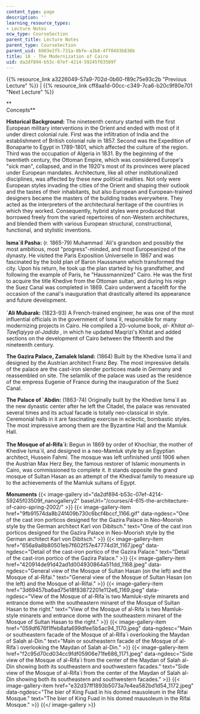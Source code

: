 ```yaml
---
content_type: page
description: ''
learning_resource_types:
- Lecture Notes
ocw_type: CourseSection
parent_title: Lecture Notes
parent_type: CourseSection
parent_uid: 6903e2f5-731a-0bfe-a3b8-4ff0493b836b
title: 18 - The Modernization of Cairo
uid: da2df894-b53c-07ef-4214-59245f03509f
---
```


{{% resource_link a3226049-57a9-702d-0b60-f89c75e93c2b "Previous Lecture" %}} | {{% resource_link cff8aa1d-00cc-c349-7ca6-b20c9f80e701 "Next Lecture" %}}

**  
Concepts**

**Historical Background:** The nineteenth century started with the first European military interventions in the Orient and ended with most of it under direct colonial rule. First was the infiltration of India and the establishment of British colonial rule in 1857. Second was the Expedition of Bonaparte to Egypt in 1789-1801, which affected the culture of the region. Third was the occupation of Algeria in 1831. By the beginning of the twentieth century, the Ottoman Empire, which was considered Europe's "sick man", collapsed, and in the 1920's most of its provinces were placed under European mandates. Architecture, like all other institutionalized disciplines, was affected by these new political realities. Not only were European styles invading the cities of the Orient and shaping their outlook and the tastes of their inhabitants, but also European and European-trained designers became the masters of the building trades everywhere. They acted as the interpreters of the architectural heritage of the countries in which they worked. Consequently, hybrid styles were produced that borrowed freely from the varied repertoires of non-Western architectures, and blended them with various European structural, constructional, functional, and stylistic inventions.  
   
**Isma&grave;il Pasha:** (r. 1865-79) Muhammad &grave;Ali's grandson and possibly the most ambitious, most "progress"-minded, and most Europeanized of the dynasty. He visited the Paris Exposition Universelle in 1867 and was fascinated by the bold plan of Baron Haussmann which transformed the city. Upon his return, he took up the plan started by his grandfather, and following the example of Paris, he "Haussmannized" Cairo. He was the first to acquire the title Khedive from the Ottoman sultan, and during his reign the Suez Canal was completed in 1869. Cairo underwent a facelift for the occasion of the canal's inauguration that drastically altered its appearance and future development.  
   
**&grave;Ali Mubarak:** (1823-93) A French-trained engineer, he was one of the most influential officials in the government of Isma&grave;il, responsible for many modernizing projects in Cairo. He compiled a 20-volume book, _al- Khitat al-Tawfiqiyya al-Jadida_ , in which he updated Maqrizi's Khitat and added sections on the development of Cairo between the fifteenth and the nineteenth century.

**The Gazira Palace, Zamalek Island:** (1864) Built by the Khedive Isma&grave;il and designed by the Austrian architect Franz Bey. The most impressive details of the palace are the cast-iron slender porticoes made in Germany and reassembled on site. The selamlik of the palace was used as the residence of the empress Eugenie of France during the inauguration of the Suez Canal.

**The Palace of &grave;Abdin:** (1863-74) Originally built by the Khedive Isma&grave;il as the new dynastic center after he left the Citadel, the palace was renovated several times and its actual facade is totally neo-classical in style. Ceremonial halls in it are fascinating exercise in eclectic, bombastic styles. The most impressive among them are the Byzantine Hall and the Mamluk Hall.  
       
**The Mosque of al-Rifa&grave;i:** Begun in 1869 by order of Khochiar, the mother of Khedive Isma&grave;il, and designed in a neo-Mamluk style by an Egyptian architect, Hussein Fahmi. The mosque was left unfinished until 1906 when the Austrian Max Herz Bey, the famous restorer of Islamic monuments in Cairo, was commissioned to complete it. It stands opposite the grand mosque of Sultan Hasan as an attempt of the Khedival family to measure up to the achievements of the Mamluk sultans of Egypt.

**Monuments**
{{< image-gallery id="da2df894-b53c-07ef-4214-59245f03509f_nanogallery2" baseUrl="/courses/4-615-the-architecture-of-cairo-spring-2002/" >}}
{{< image-gallery-item href="9fb91574da8b24f409b730c6bcf4bccf_1166.gif" data-ngdesc="One of the cast iron porticos designed for the Gazira Palace in Neo-Moorish style by the German architect Karl von Dibitsch." text="One of the cast iron porticos designed for the Gazira Palace in Neo-Moorish style by the German architect Karl von Dibitsch." >}}
{{< image-gallery-item href="656a9a8b80501eb7f602f57e47774d3f_1167.jpeg" data-ngdesc="Detail of the cast-iron portico of the Gazira Palace." text="Detail of the cast-iron portico of the Gazira Palace." >}}
{{< image-gallery-item href="420914de91d42ad1d004930864a511dd_1168.jpeg" data-ngdesc="General view of the Mosque of Sultan Hasan (on the left) and the Mosque of al-Rifai." text="General view of the Mosque of Sultan Hasan (on the left) and the Mosque of al-Rifai." >}}
{{< image-gallery-item href="3d69457ba6ad75e18f83872201e112e6_1169.jpeg" data-ngdesc="View of the Mosque of al-Rifa&grave;is two Mamluk-style minarets and entrance dome with the southeastern minaret of the Mosque of Sultan Hasan to the right." text="View of the Mosque of al-Rifa&grave;is two Mamluk-style minarets and entrance dome with the southeastern minaret of the Mosque of Sultan Hasan to the right." >}}
{{< image-gallery-item href="059df676f1ffeb8afa699dfee5b5ac94_1170.jpeg" data-ngdesc="Main or southeastern facade of the Mosque of al-Rifa&grave;i overlooking the Maydan of Salah al-Din." text="Main or southeastern facade of the Mosque of al-Rifa&grave;i overlooking the Maydan of Salah al-Din." >}}
{{< image-gallery-item href="f2c95d70cd034cc9fdf05906e71fe686_1171.jpeg" data-ngdesc="Side view of the Mosque of al-Rifa&grave;i from the center of the Maydan of Salah al-Din showing both its southeastern and southwestern facades." text="Side view of the Mosque of al-Rifa&grave;i from the center of the Maydan of Salah al-Din showing both its southeastern and southwestern facades." >}}
{{< image-gallery-item href="e32d37ff1893b5073a7e4ea582bd1d54_1172.jpeg" data-ngdesc="The bier of King Fuad in his domed mausoleum in the Rifai Mosque." text="The bier of King Fuad in his domed mausoleum in the Rifai Mosque." >}}
{{</ image-gallery >}}